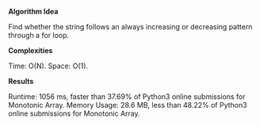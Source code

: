 **Algorithm Idea**

Find whether the string follows an always 
increasing or decreasing pattern through a 
for loop. 

**Complexities**

Time: O(N).
Space: O(1).

**Results**

Runtime: 1056 ms, faster than 37.69% of Python3 online submissions for Monotonic Array.
Memory Usage: 28.6 MB, less than 48.22% of Python3 online submissions for Monotonic Array.
